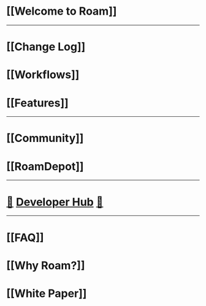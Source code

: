 # [[Welcome to Roam]]

---

# [[Change Log]]

# [[Workflows]]

# [[Features]]

---

# [[Community]]

# [[RoamDepot]]

---

# [🚧](((dmQooXFj9))) [Developer Hub](https://roamresearch.com/#/app/developer-documentation/page/49715b-M2) [🚧](((dmQooXFj9)))

---

# [[FAQ]]

# [[Why Roam?]]

# [[White Paper]]

